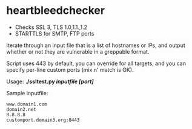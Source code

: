 heartbleedchecker
=================

- Checks SSL 3, TLS 1.0,1.1.,1.2
- STARTTLS for SMTP, FTP ports

Iterate through an input file that is a list of hostnames or IPs, 
and output whether or not they are vulnerable in a greppable format.

Script uses 443 by default, you can override for all targets, and
you can specify per-line custom ports (mix n' match is OK).

Usage: **./ssltest.py *inputfile* *[port]***

Sample inputfile:
```
www.domain1.com
domain2.net
8.8.8.8
customport.domain3.org:8443
```

